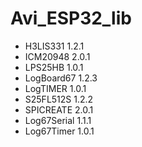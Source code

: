 # Avi_ESP32_lib

- H3LIS331 1.2.1
- ICM20948 2.0.1
- LPS25HB 1.0.1
- LogBoard67 1.2.3
- LogTIMER 1.0.1
- S25FL512S 1.2.2
- SPICREATE 2.0.1
- Log67Serial 1.1.1
- Log67Timer 1.0.1
